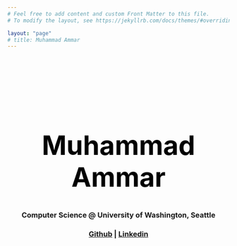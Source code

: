 ```yaml
---
# Feel free to add content and custom Front Matter to this file.
# To modify the layout, see https://jekyllrb.com/docs/themes/#overriding-theme-defaults

layout: "page"
# title: Muhammad Ammar
---
```


<style>
h1 {
  text-align: center;
  font-size: 60px;
  margin-top: 180px;
  color: black
}
h3 {
  text-align: center;
}
body {
  background-image: url('./assets/vsCodeWallpaper.png');
  background-position: center;
  /* background-size: 1920px 845px; */
  /* ratiod 1008px 760px */
  /* fixed: 1920px 845px */
  /* covered: 1920px 969px */
}
</style>

<body>
<div id="particles-js"></div>
<script src="particles.js"></script>

<h1> Muhammad Ammar </h1>
<h3> Computer Science @ University of Washington, Seattle </h3>
<h3> <a href="https://github.com/ammarj0987">Github</a> | <a href="https://www.linkedin.com/in/muhammad-ammar-96776b236/">Linkedin</a> </h3>
</body>